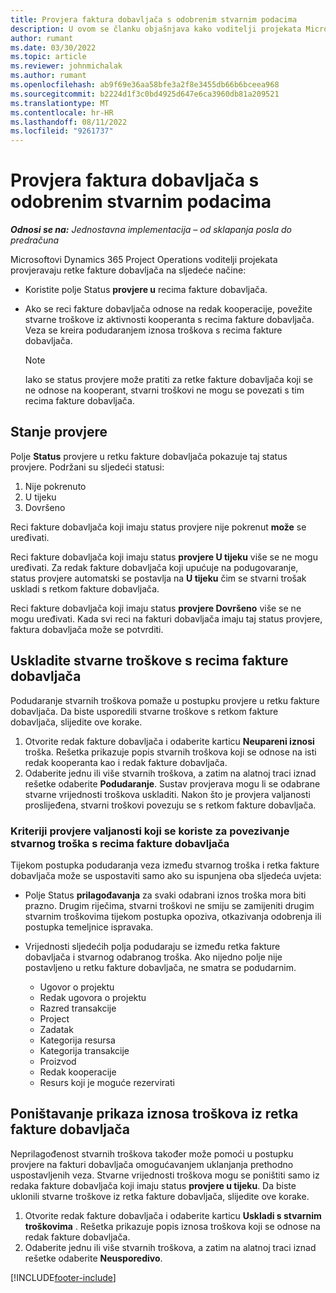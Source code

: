 ```yaml
---
title: Provjera faktura dobavljača s odobrenim stvarnim podacima
description: U ovom se članku objašnjava kako voditelji projekata Microsoft Dynamics 365 Project Operations let's provjeravaju fakture dobavljača sa stvarnim vrijednostima koje su odobrene kao izvođači radova i zabilježenim vremenom te troškovima i materijalima koje su koristili članovi projektnog tima.
author: rumant
ms.date: 03/30/2022
ms.topic: article
ms.reviewer: johnmichalak
ms.author: rumant
ms.openlocfilehash: ab9f69e36aa58bfe3a2f8e3455db66b6bceea968
ms.sourcegitcommit: b2224d1f3c0bd4925d647e6ca3960db81a209521
ms.translationtype: MT
ms.contentlocale: hr-HR
ms.lasthandoff: 08/11/2022
ms.locfileid: "9261737"
---
```

# <a name="verification-of-vendor-invoices-with-approved-actuals"></a>Provjera faktura dobavljača s odobrenim stvarnim podacima

_**Odnosi se na:** Jednostavna implementacija – od sklapanja posla do predračuna_

Microsoftovi Dynamics 365 Project Operations voditelji projekata provjeravaju retke fakture dobavljača na sljedeće načine:

- Koristite polje Status **provjere u** recima fakture dobavljača.
- Ako se reci fakture dobavljača odnose na redak kooperacije, povežite stvarne troškove iz aktivnosti kooperanta s recima fakture dobavljača. Veza se kreira podudaranjem iznosa troškova s recima fakture dobavljača.

    > [!NOTE]
    > Iako se status provjere može pratiti za retke fakture dobavljača koji se ne odnose na kooperant, stvarni troškovi ne mogu se povezati s tim recima fakture dobavljača.

## <a name="verification-status"></a>Stanje provjere

Polje **Status** provjere u retku fakture dobavljača pokazuje taj status provjere. Podržani su sljedeći statusi:

1. Nije pokrenuto
2. U tijeku
3. Dovršeno

Reci fakture dobavljača koji imaju status provjere nije pokrenut **može** se uređivati.

Reci fakture dobavljača koji imaju status **provjere U tijeku** više se ne mogu uređivati. Za redak fakture dobavljača koji upućuje na podugovaranje, status provjere automatski se postavlja na **U tijeku** čim se stvarni trošak uskladi s retkom fakture dobavljača.

Reci fakture dobavljača koji imaju status **provjere Dovršeno** više se ne mogu uređivati. Kada svi reci na fakturi dobavljača imaju taj status provjere, faktura dobavljača može se potvrditi.

## <a name="match-cost-actuals-to-vendor-invoice-lines"></a>Uskladite stvarne troškove s recima fakture dobavljača

Podudaranje stvarnih troškova pomaže u postupku provjere u retku fakture dobavljača. Da biste usporedili stvarne troškove s retkom fakture dobavljača, slijedite ove korake.

1. Otvorite redak fakture dobavljača i odaberite karticu **Neupareni iznosi** troška. Rešetka prikazuje popis stvarnih troškova koji se odnose na isti redak kooperanta kao i redak fakture dobavljača.
2. Odaberite jednu ili više stvarnih troškova, a zatim na alatnoj traci iznad rešetke odaberite **Podudaranje**. Sustav provjerava mogu li se odabrane stvarne vrijednosti troškova uskladiti. Nakon što je provjera valjanosti proslijeđena, stvarni troškovi povezuju se s retkom fakture dobavljača.

### <a name="validation-criteria-that-are-used-to-link-cost-actuals-to-vendor-invoice-lines"></a>Kriteriji provjere valjanosti koji se koriste za povezivanje stvarnog troška s recima fakture dobavljača

Tijekom postupka podudaranja veza između stvarnog troška i retka fakture dobavljača može se uspostaviti samo ako su ispunjena oba sljedeća uvjeta:

- Polje Status **prilagođavanja** za svaki odabrani iznos troška mora biti prazno. Drugim riječima, stvarni troškovi ne smiju se zamijeniti drugim stvarnim troškovima tijekom postupka opoziva, otkazivanja odobrenja ili postupka temeljnice ispravaka.
- Vrijednosti sljedećih polja podudaraju se između retka fakture dobavljača i stvarnog odabranog troška. Ako nijedno polje nije postavljeno u retku fakture dobavljača, ne smatra se podudarnim.

    - Ugovor o projektu
    - Redak ugovora o projektu
    - Razred transakcije
    - Project
    - Zadatak
    - Kategorija resursa
    - Kategorija transakcije
    - Proizvod
    - Redak kooperacije
    - Resurs koji je moguće rezervirati

## <a name="unmatch-cost-actuals-from-a-vendor-invoice-line"></a>Poništavanje prikaza iznosa troškova iz retka fakture dobavljača

Neprilagođenost stvarnih troškova također može pomoći u postupku provjere na fakturi dobavljača omogućavanjem uklanjanja prethodno uspostavljenih veza. Stvarne vrijednosti troškova mogu se poništiti samo iz redaka fakture dobavljača koji imaju status **provjere u tijeku**. Da biste uklonili stvarne troškove iz retka fakture dobavljača, slijedite ove korake.

1. Otvorite redak fakture dobavljača i odaberite karticu **Uskladi s stvarnim troškovima** . Rešetka prikazuje popis iznosa troškova koji se odnose na redak fakture dobavljača.
2. Odaberite jednu ili više stvarnih troškova, a zatim na alatnoj traci iznad rešetke odaberite **Neusporedivo**.

[!INCLUDE[footer-include](../../includes/footer-banner.md)]
